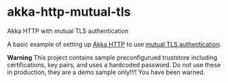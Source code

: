 # akka-http-mutual-tls

Akka HTTP with mutual TLS authentication

A basic example of setting up [Akka HTTP](https://doc.akka.io/docs/akka-http/current/index.html) to use [mutual TLS authentication](https://doc.akka.io/docs/akka-http/current/server-side/server-https-support.html#mutual-authentication).

**Warning** This project contains sample preconfigurued truststore including certifications, key pairs, and uses a hardcoded password. Do not use these in production, they are a demo sample only!!!! You have been warned.


